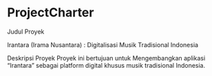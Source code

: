# ProjectCharter

Judul Proyek

Irantara (Irama Nusantara) : Digitalisasi Musik Tradisional Indonesia

Deskripsi Proyek
Proyek ini bertujuan untuk Mengembangkan aplikasi “Irantara” sebagai platform digital khusus musik tradisional Indonesia.
